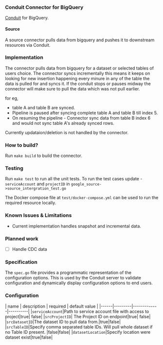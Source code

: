 ### Conduit Connector for BigQuery
[Conduit](https://conduit.io) for BigQuery.

#### Source
A source connector pulls data from bigquery and pushes it to downstream resources via Conduit.

### Implementation
The connector pulls data from bigquery for a dataset or selected tables of users choice. The connector syncs incrementally this means
it keeps on looking for new insertion happening every minure in any of the table the data is pulled for and syncs it. 
If the conduit stops or pauses midway the connector will make sure to pull the data which was not pull earlier. 

for eg,
- table A and table B are synced.
- Pipeline is paused after syncing complete table A and table B till index 5.
- On resuming the pipeline - Connector sync data from table B index 6 and would not sync table A's already synced rows.

Currently updataion/deletion is not handled by the connector.

### How to build?
Run `make build` to build the connector.

### Testing
Run `make test` to run all the unit tests. To run the test cases update - `serviceAccount` and `projectID`
in `google_source->source_intergration_test.go` 

[comment]: <> (there is no docker compose in the project)
The Docker compose file at `test/docker-compose.yml` can be used to run the required resource locally.

### Known Issues & Limitations
* Current implementation handles snapshot and incremental data.

### Planned work
- [ ] Handle CDC data

### Specification
The `spec.go` file provides a programmatic representation of the configuration options. This is used by the Conduit
server to validate configuration and dynamically display configuration options to end users.

### Configuration
[comment]: <> (fix table format and spacing)
| name |  description | required | default value |
|------|---------|-------------|----------|
|`serviceAccount`|Path to service account file with access to project|true| false|
|`srcProjectID`| The Project ID on endpoint|true| false|
|`srcDatasetID`|The dataset ID to pull data from.|true|false|
|`srcTableID`|Specify comma separated table IDs. Will pull whole dataset if no Table ID present. |false|false|
|`datasetLocation`|Specify location were dataset exist|true|false|
